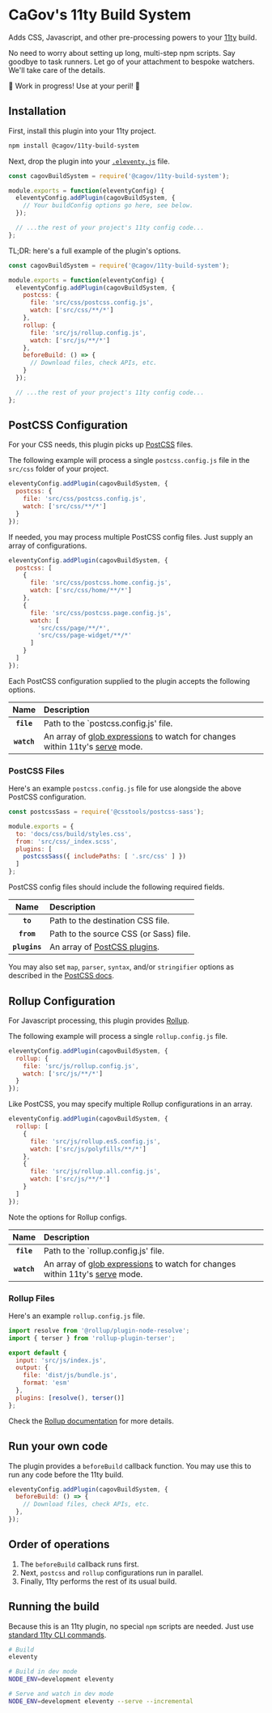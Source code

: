 # CaGov's 11ty Build System

Adds CSS, Javascript, and other pre-processing powers to your [11ty](https://11ty.dev) build. 

No need to worry about setting up long, multi-step npm scripts. Say goodbye to task runners. Let go of your attachment to bespoke watchers. We'll take care of the details.

🚧 Work in progress! Use at your peril! 🚧

## Installation 

First, install this plugin into your 11ty project.

```sh
npm install @cagov/11ty-build-system
```

Next, drop the plugin into your [`.eleventy.js`](https://www.11ty.dev/docs/config/) file.

```js
const cagovBuildSystem = require('@cagov/11ty-build-system');

module.exports = function(eleventyConfig) {
  eleventyConfig.addPlugin(cagovBuildSystem, {
    // Your buildConfig options go here, see below.
  });

  // ...the rest of your project's 11ty config code...
};
```

TL;DR: here's a full example of the plugin's options.

```js
const cagovBuildSystem = require('@cagov/11ty-build-system');

module.exports = function(eleventyConfig) {
  eleventyConfig.addPlugin(cagovBuildSystem, {
    postcss: {
      file: 'src/css/postcss.config.js',
      watch: ['src/css/**/*']
    },
    rollup: {
      file: 'src/js/rollup.config.js',
      watch: ['src/js/**/*']
    },
    beforeBuild: () => {
      // Download files, check APIs, etc.
    }
  });

  // ...the rest of your project's 11ty config code...
};
```

## PostCSS Configuration

For your CSS needs, this plugin picks up [PostCSS](https://postcss.org/) files.

The following example will process a single `postcss.config.js` file in the `src/css` folder of your project.

```js
eleventyConfig.addPlugin(cagovBuildSystem, {
  postcss: {
    file: 'src/css/postcss.config.js',
    watch: ['src/css/**/*']
  }
});
```

If needed, you may process multiple PostCSS config files. Just supply an array of configurations.

```js
eleventyConfig.addPlugin(cagovBuildSystem, {
  postcss: [
    {
      file: 'src/css/postcss.home.config.js',
      watch: ['src/css/home/**/*']
    },
    {
      file: 'src/css/postcss.page.config.js',
      watch: [
        'src/css/page/**/*',
        'src/css/page-widget/**/*'
      ]
    }
  ]
});
```

Each PostCSS configuration supplied to the plugin accepts the following options.

|Name|Description|
|:--:|:----------|
|**`file`**|Path to the `postcss.config.js' file.|
|**`watch`**|An array of [glob expressions](https://github.com/isaacs/minimatch) to watch for changes within 11ty's [serve](https://www.11ty.dev/docs/watch-serve/) mode.|

### PostCSS Files

Here's an example `postcss.config.js` file for use alongside the above PostCSS configuration.

```js
const postcssSass = require('@csstools/postcss-sass');

module.exports = {
  to: 'docs/css/build/styles.css',
  from: 'src/css/_index.scss',
  plugins: [
    postcssSass({ includePaths: [ '.src/css' ] })
  ]
};
```

PostCSS config files should include the following required fields.

|Name|Description|
|:--:|:----------|
|**`to`**|Path to the destination CSS file.|
|**`from`**|Path to the source CSS (or Sass) file.|
|**`plugins`**|An array of [PostCSS plugins](https://github.com/postcss/postcss/blob/main/docs/plugins.md).|

You may also set `map`, `parser`, `syntax`, and/or `stringifier` options as described in the [PostCSS docs](https://postcss.org/api/#resultoptions).

## Rollup Configuration

For Javascript processing, this plugin provides [Rollup](https://rollupjs.org/).

The following example will process a single `rollup.config.js` file.

```js
eleventyConfig.addPlugin(cagovBuildSystem, {
  rollup: {
    file: 'src/js/rollup.config.js',
    watch: ['src/js/**/*']
  }
});
```

Like PostCSS, you may specify multiple Rollup configurations in an array.

```js
eleventyConfig.addPlugin(cagovBuildSystem, {
  rollup: [
    {
      file: 'src/js/rollup.es5.config.js',
      watch: ['src/js/polyfills/**/*']
    },
    {
      file: 'src/js/rollup.all.config.js',
      watch: ['src/js/**/*']
    }
  ]
});
```

Note the options for Rollup configs.

|Name|Description|
|:--:|:----------|
|**`file`**|Path to the `rollup.config.js' file.|
|**`watch`**|An array of [glob expressions](https://github.com/isaacs/minimatch) to watch for changes within 11ty's [serve](https://www.11ty.dev/docs/watch-serve/) mode.|

### Rollup Files

Here's an example `rollup.config.js` file.

```js
import resolve from '@rollup/plugin-node-resolve';
import { terser } from 'rollup-plugin-terser';

export default {
  input: 'src/js/index.js',
  output: {
    file: 'dist/js/bundle.js',
    format: 'esm'
  },
  plugins: [resolve(), terser()]
};
```

Check the [Rollup documentation](https://rollupjs.org/guide/en/#configuration-files) for more details.

## Run your own code

The plugin provides a `beforeBuild` callback function. You may use this to run any code before the 11ty build.

```js
eleventyConfig.addPlugin(cagovBuildSystem, {
  beforeBuild: () => {
    // Download files, check APIs, etc.
  },
});
```

## Order of operations

1. The `beforeBuild` callback runs first.
2. Next, `postcss` and `rollup` configurations run in parallel.
3. Finally, 11ty performs the rest of its usual build.

## Running the build

Because this is an 11ty plugin, no special `npm` scripts are needed. Just use [standard 11ty CLI commands](https://www.11ty.dev/docs/usage/).

```sh
# Build
eleventy

# Build in dev mode
NODE_ENV=development eleventy

# Serve and watch in dev mode
NODE_ENV=development eleventy --serve --incremental
```